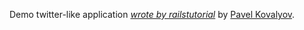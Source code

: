 Demo twitter-like application
  [*wrote by railstutorial*](http://railstutorial.org/)
  by [Pavel Kovalyov](http://about.me/pavel.kovalov).
